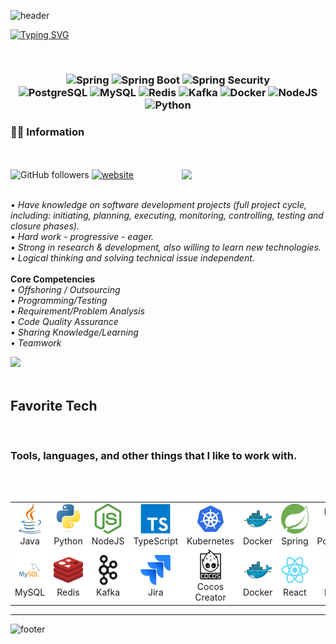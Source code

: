 <!-- Header -->
![header](https://capsule-render.vercel.app/api?type=waving&&color=gradient&height=100&section=header&fontSize=90)
<!-- Title -->
[![Typing SVG](https://readme-typing-svg.demolab.com?font=Alkatra&weight=500&size=35&duration=3500&pause=3&color=6994CDEE&center=false&vCenter=false&multiline=true&repeat=true&width=1000&height=100&lines=Hello,+I'm+Phan+Trung+Kiên+👋)](https://git.io/typing-svg)

<br/>
<h3 align="center">
<img alt="Spring" src="https://img.shields.io/badge/Spring-6DB33F.svg?style=for-the-badge&amp;logo=Spring&amp;logoColor=white"/>
<img alt="Spring Boot" src="https://img.shields.io/badge/Spring%20Boot-6DB33F.svg?style=for-the-badge&logo=Spring-Boot&logoColor=white"/>
<img alt="Spring Security" src="https://img.shields.io/badge/Spring%20Security-6DB33F.svg?style=for-the-badge&logo=Spring-Security&logoColor=white"/>
<br/>
<img alt="PostgreSQL" src="https://img.shields.io/badge/PostgreSQL-4169E1.svg?style=for-the-badge&logo=PostgreSQL&logoColor=white"/>
<img alt="MySQL" src="https://img.shields.io/badge/MySQL-4479A1.svg?style=for-the-badge&logo=MySQL&logoColor=white"/>
<img alt="Redis" src="https://img.shields.io/badge/Redis-FF4438.svg?style=for-the-badge&logo=Redis&logoColor=white"/>
<img alt="Kafka" src="https://img.shields.io/badge/Apache%20Kafka-231F20.svg?style=for-the-badge&logo=Apache-Kafka&logoColor=white"/>
<img alt="Docker" src="https://img.shields.io/badge/Docker-2496ED.svg?style=for-the-badge&logo=Docker&logoColor=white"/>
<img alt="NodeJS" src="https://img.shields.io/badge/Node.js-5FA04E.svg?style=for-the-badge&logo=nodedotjs&logoColor=white"/>
<img alt="Python" src="https://img.shields.io/badge/Python-3776AB.svg?style=for-the-badge&logo=Python&logoColor=white"/>
</h3>



### 🙇🏻 Information

<br/><br/>
<img align='right' src="https://media.giphy.com/media/M9gbBd9nbDrOTu1Mqx/giphy.gif" width="230">
![GitHub followers](https://img.shields.io/github/followers/kienpt-dev?label=Follow&style=social)
[![website](https://img.shields.io/badge/Website-46a2f1.svg?&style=flat-square&logo=Google-Chrome&logoColor=white&link=https://phantrungkien.info/)](https://phantrungkien.info/)
<p>
<br/><i>• Have knowledge on software development projects (full project cycle, including: initiating, planning, executing, monitoring, controlling, testing and closure phases).</i>
<br/><i>• Hard work - progressive - eager.</i>
<br/><i>• Strong in research & development, also willing to learn new technologies.</i>
<br/><i>• Logical thinking and solving technical issue independent.</i>
<br/><br/><b>Core Competencies</b>
 <br/><i>• Offshoring / Outsourcing</i>
 <br/><i>• Programming/Testing</i>
 <br/><i>• Requirement/Problem Analysis</i>
 <br/><i>• Code Quality Assurance </i>
 <br/><i>• Sharing Knowledge/Learning</i>
 <br/><i>• Teamwork</i>
 </p>
 <a href="#">
   <img src="https://github-readme-activity-graph.vercel.app/graph?username=kienpt-dev&theme=react-dark&bg_color=131842&hide_border=true&line=E68369&color=FFF7FC"/>
 </a>

<br/>
<br/>
<h2 align="left" id="macropower-tech">Favorite Tech</h2>
<br/>



### Tools, languages, and other things that I like to work with.
<br/><br/>
<table style="background: white">
  <tr>
    <td align="center" width="96">
      <a href="#macropower-tech">
        <img src="./img/java.svg" width="48" height="48" alt="Java" />
      </a>
      <br>Java
    </td>
    <td align="center" width="96">
      <a href="#macropower-tech">
        <img src="./img/python-original.svg" width="48" height="48" alt="Python" />
      </a>
      <br>Python
    </td>
    <td align="center" width="96">
      <a href="#macropower-tech">
        <img src="./img/nodejs.svg" width="48" height="48" alt="NodeJS" />
      </a>
      <br>NodeJS
    </td>
    <td align="center" width="96">
      <a href="#macropower-tech">
        <img src="./img/typescript-original.svg" width="48" height="48" alt="TypeScript" />
      </a>
      <br>TypeScript
    </td>
    <td align="center" width="96">
      <a href="#macropower-tech" >
        <img src="./img/kubernetes.svg" width="48" height="48" alt="Kubernetes" />
      </a>
      <br>Kubernetes
    </td>
    <td align="center" width="96"> 
      <a href="#macropower-tech" >
        <img src="./img/docker-original.svg" width="48" height="48" alt="Docker" />
      </a>
      <br>Docker
    </td>
    <td align="center"  width="96">
      <a href="#macropower-tech">
        <img src="./img/spring.svg" width="48" height="48" alt="Spring" />
      </a>
      <br>Spring
    </td>
    <td align="center" width="96">
      <a href="#macropower-tech" >
        <img src="./img/postgresql.svg" width="48" height="48" alt="Postgresql" />
      </a>
      <br>Postgresql
    </td>
  </tr>
   <tr>
    <td align="center" width="96">
      <a href="#macropower-tech">
        <img src="./img/mysql.svg" width="48" height="48" alt="MySQL" />
      </a>
      <br>MySQL
    </td>
    <td align="center" width="96">
      <a href="#macropower-tech">
        <img src="./img/redis.svg" width="48" height="48" alt="Redis" />
      </a>
      <br>Redis
    </td>
    <td align="center" width="96">
      <a href="#macropower-tech">
        <img src="./img/kafka.svg" width="48" height="48" alt="Kafka" />
      </a>
      <br>Kafka
    </td>
    <td align="center" width="96">
      <a href="#macropower-tech">
        <img src="./img/jira.svg" width="48" height="48" alt="Jira" />
      </a>
      <br>Jira
    </td>
    <td align="center" width="96">
      <a href="#macropower-tech" >
        <img src="./img/cocos.svg" width="48" height="48" alt="Cocos Creator" />
      </a>
      <br>Cocos Creator
    </td>
    <td align="center" width="96"> 
      <a href="#macropower-tech" >
        <img src="./img/docker-original.svg" width="48" height="48" alt="Docker" />
      </a>
      <br>Docker
    </td>
    <td align="center"  width="96">
      <a href="#macropower-tech">
        <img src="./img/react-original.svg" width="48" height="48" alt="React" />
      </a>
      <br>React
    </td>
    <td align="center" width="96">
      <a href="#macropower-tech" >
        <img src="./img/hasura.svg" width="48" height="48" alt="Hasura" />
      </a>
      <br>Hasura
    </td>
  </tr>
</table>

<hr>

![footer](https://capsule-render.vercel.app/api?type=waving&&color=gradient&height=100&section=footer&fontSize=90)
